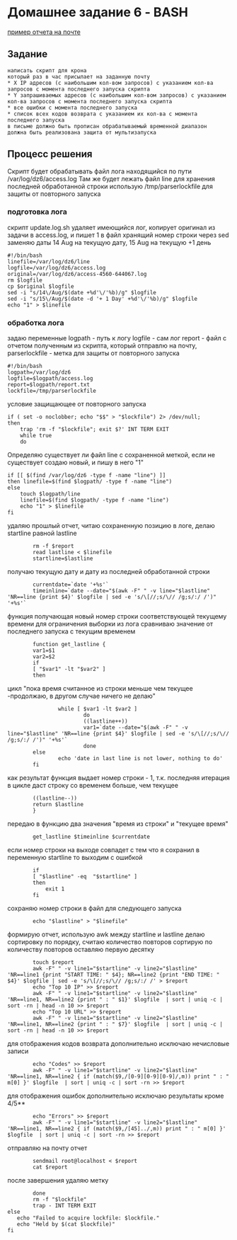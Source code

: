 # Домашнее задание 6 - BASH

[пример отчета на почте](report.txt)

## Задание
	написать скрипт для крона
	который раз в час присылает на заданную почту
	* X IP адресов (с наибольшим кол-вом запросов) с указанием кол-ва запросов c момента последнего запуска скрипта
	* Y запрашиваемых адресов (с наибольшим кол-вом запросов) с указанием кол-ва запросов c момента последнего запуска скрипта
	* все ошибки c момента последнего запуска
	* список всех кодов возврата с указанием их кол-ва с момента последнего запуска
	в письме должно быть прописан обрабатываемый временной диапазон
	должна быть реализована защита от мультизапуска

## Процесс решения

Скрипт будет обрабатывать файл лога находящийся по пути /var/log/dz6/access.log
Там же будет лежать файл line для хранения последней обработанной строки
использую /tmp/parserlockfile для защиты от повторного запуска

### подготовка лога

скрипт update.log.sh удаляет имеющийся лог, копирует оригинал из задачи в access.log, и пишет 1 в файл хранящий номер строки 
через sed заменяю даты 14 Aug на текущую дату, 15 Aug на текущую +1 день

	#!/bin/bash
	linefile=/var/log/dz6/line
	logfile=/var/log/dz6/access.log
	original=/var/log/dz6/access-4560-644067.log
	rm $logfile
	cp $original $logfile
	sed -i "s/14\/Aug/$(date +%d'\/'%b)/g" $logfile
	sed -i "s/15\/Aug/$(date -d '+ 1 Day' +%d'\/'%b)/g" $logfile
	echo "1" > $linefile

### обработка лога
задаю переменные 
logpath - путь к логу
logfile - сам лог
report - файл с отчетом полученным из скрипта, который отправлю на почту,
parserlockfile - метка для защиты от повторного запуска

	#!/bin/bash
	logpath=/var/log/dz6
	logfile=$logpath/access.log
	report=$logpath/report.txt
	lockfile=/tmp/parserlockfile

условие защищающее от повторного запуска

	if ( set -o noclobber; echo "$$" > "$lockfile") 2> /dev/null;
	then
		trap 'rm -f "$lockfile"; exit $?' INT TERM EXIT
		while true
		do

Определяю существует ли файл line с сохраненной меткой, если не существует создаю новый, и пишу в него "1"

	if [[ $(find /var/log/dz6 -type f -name "line") ]]
	then linefile=$(find $logpath/ -type f -name "line")
	else
		touch $logpath/line
		linefile=$(find $logpath/ -type f -name "line")
		echo "1" > $linefile
	fi

удаляю прошлый отчет, читаю сохраненную позицию в логе,
делаю startline равной lastline

			rm -f $report
			read lastline < $linefile
			startline=$lastline

получаю текущую дату и дату из последней обработанной строки

			currentdate=`date '+%s'`
			timeinline=`date --date="$(awk -F" " -v line="$lastline" 'NR==line {print $4}' $logfile | sed -e 's/\[//;s/\// /g;s/:/ /')" '+%s'`

функция получающая новый номер строки соответствующей текущему времени для ограничения выборки из лога
сравниваю значение от последнего запуска с текущим временем


			function get_lastline {
			var1=$1
			var2=$2
			if
			[ "$var1" -lt "$var2" ]
			then

цикл "пока время считанное из строки меньше чем текущее -продолжаю, в другом случае ничего не делаю"

			        while [ $var1 -lt $var2 ]
			                do
			                ((lastline++))
			                var1=`date --date="$(awk -F" " -v line="$lastline" 'NR==line {print $4}' $logfile | sed -e 's/\[//;s/\// /g;s/:/ /')" '+%s'`
			                done
			else
			        echo 'date in last line is not lower, nothing to do'
			fi

как результат функция выдает номер строки - 1, т.к. последняя итерация  в цикле даст строку со временем больше, чем текущее

			((lastline--))
			return $lastline
			}

передаю в функцию два значения "время из строки" и "текущее время"

			get_lastline $timeinline $currentdate

если номер строки на выходе совпадет с тем что я сохранил в переменную startline то выходим с ошибкой

			if
			[ "$lastline" -eq  "$startline" ]
			then
				exit 1
			fi

сохраняю номер строки в файл для следующего запуска

			echo "$lastline" > "$linefile"

формирую отчет, использую awk между startline и lastline
делаю сортировку по порядку, считаю количество повторов
сортирую по количеству повторов
оставляю первую десятку

			touch $report
			awk -F" " -v line1="$startline" -v line2="$lastline" 'NR==line1 {print "START TIME: " $4}; NR==line2 {print "END TIME: " $4}' $logfile | sed -e 's/\[//;s/\// /g;s/:/ /' > $report
			echo "Top 10 IP" >> $report
			awk -F" " -v line1="$startline" -v line2="$lastline" 'NR==line1, NR==line2 {print " : " $1}' $logfile  | sort | uniq -c | sort -rn | head -n 10 >> $report
			echo "Top 10 URL" >> $report
			awk -F" " -v line1="$startline" -v line2="$lastline" 'NR==line1, NR==line2 {print " : " $7}' $logfile  | sort | uniq -c | sort -rn | head -n 10 >> $report

для отображения кодов возврата дополнительно исключаю нечисловые записи

			echo "Codes" >> $report
			awk -F" " -v line1="$startline" -v line2="$lastline" 'NR==line1, NR==line2 { if (match($9,/[0-9][0-9][0-9]/,m)) print " : " m[0] }' $logfile  | sort | uniq -c | sort -rn >> $report

для отображения ошибок дополнительно исключаю результаты кроме 4/5**

			echo "Errors" >> $report
			awk -F" " -v line1="$startline" -v line2="$lastline" 'NR==line1, NR==line2 { if (match($9,/[45]../,m)) print " : " m[0] }' $logfile  | sort | uniq -c | sort -rn >> $report

отправляю на почту отчет

			sendmail root@localhost < $report
			cat $report

после завершения удаляю метку

			done
			rm -f "$lockfile"
			trap - INT TERM EXIT
	else
	   echo "Failed to acquire lockfile: $lockfile."
	   echo "Held by $(cat $lockfile)"
	fi

